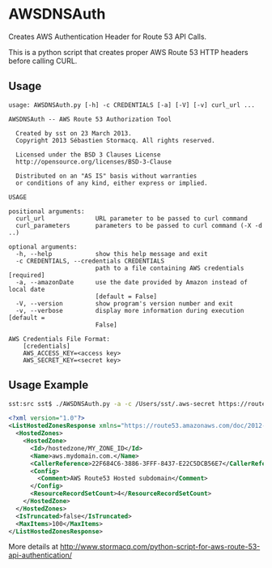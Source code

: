 AWSDNSAuth
==========

Creates AWS Authentication Header for Route 53 API Calls.

This is a python script that creates proper AWS Route 53 HTTP headers before calling CURL.


Usage
-----

```
usage: AWSDNSAuth.py [-h] -c CREDENTIALS [-a] [-V] [-v] curl_url ...

AWSDNSAuth -- AWS Route 53 Authorization Tool

  Created by sst on 23 March 2013.
  Copyright 2013 Sébastien Stormacq. All rights reserved.
  
  Licensed under the BSD 3 Clauses License
  http://opensource.org/licenses/BSD-3-Clause
  
  Distributed on an "AS IS" basis without warranties
  or conditions of any kind, either express or implied.

USAGE

positional arguments:
  curl_url              URL parameter to be passed to curl command
  curl_parameters       parameters to be passed to curl command (-X -d ..)

optional arguments:
  -h, --help            show this help message and exit
  -c CREDENTIALS, --credentials CREDENTIALS
                        path to a file containing AWS credentials [required]
  -a, --amazonDate      use the date provided by Amazon instead of local date
                        [default = False]
  -V, --version         show program's version number and exit
  -v, --verbose         display more information during execution [default =
                        False]

AWS Credentials File Format:
    [credentials]
    AWS_ACCESS_KEY=<access key>
    AWS_SECRET_KEY=<secret key>
```
  
Usage Example
-------------

```bash
sst:src sst$ ./AWSDNSAuth.py -a -c /Users/sst/.aws-secret https://route53.amazonaws.com/2012-12-12/hostedzone | xmllint --format -
```
```xml
<?xml version="1.0"?>
<ListHostedZonesResponse xmlns="https://route53.amazonaws.com/doc/2012-12-12/">
  <HostedZones>
    <HostedZone>
      <Id>/hostedzone/MY_ZONE_ID</Id>
      <Name>aws.mydomain.com.</Name>
      <CallerReference>22F684C6-3886-3FFF-8437-E22C5DCB56E7</CallerReference>
      <Config>
        <Comment>AWS Route53 Hosted subdomain</Comment>
      </Config>
      <ResourceRecordSetCount>4</ResourceRecordSetCount>
    </HostedZone>
  </HostedZones>
  <IsTruncated>false</IsTruncated>
  <MaxItems>100</MaxItems>
</ListHostedZonesResponse>
```

More details at http://www.stormacq.com/python-script-for-aws-route-53-api-authentication/
